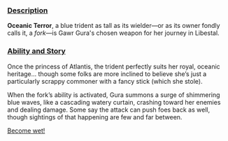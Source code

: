 <!-- title: Oceanic Terror -->
<!-- quote: We have a tickler, a healer, and... a mop? -->
<!-- chapter: 0 -->
<!-- images: (Gura's first time wielding Oceanic Terror), (Oceanic Terror as viewed from the inventory), (Oceanic Terror's ability activated) -->
<!-- model: true -->

### <u>Description</u>

**Oceanic Terror**, a blue trident as tall as its wielder—or as its owner fondly calls it, a _fork_—is Gawr Gura's chosen weapon for her journey in Libestal.

### <u>Ability and Story</u>

Once the princess of Atlantis, the trident perfectly suits her royal, oceanic heritage... though some folks are more inclined to believe she’s just a particularly scrappy commoner with a fancy stick (which she stole).

When the fork’s ability is activated, Gura summons a surge of shimmering blue waves, like a cascading watery curtain, crashing toward her enemies and dealing damage. Some say the attack can push foes back as well, though sightings of that happening are few and far between.

[Become wet!](#embed:https://www.youtube.com/live/PJtapc2_7ok?si=cvMAuRigm1F37XG_&t=5396)
